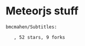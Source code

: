# Meteorjs stuff

<!-- PROJECTS_LIST_START -->
    bmcmahen/Subtitles:

       , 52 stars, 9 forks
<!-- PROJECTS_LIST_END -->

